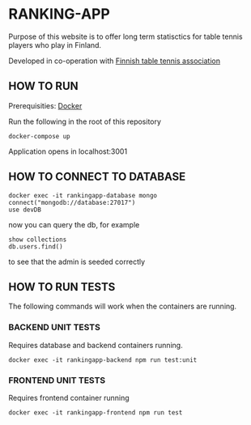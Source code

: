 # RANKING-APP

Purpose of this website is to offer long term statisctics
for table tennis players who play in Finland.

Developed in co-operation with [Finnish table tennis association](http://www.sptl.fi/sptl_uudet/)



## HOW TO RUN

Prerequisities: [Docker](https://docs.docker.com/get-docker/)

Run the following in the root of this repository

```
docker-compose up
```

Application opens in localhost:3001

## HOW TO CONNECT TO DATABASE


````
docker exec -it rankingapp-database mongo
connect("mongodb://database:27017")
use devDB
````

now you can query the db, for example

```
show collections
db.users.find()
```

to see that the admin is seeded correctly


## HOW TO RUN TESTS

The following commands will work when the containers are running.

### BACKEND UNIT TESTS

Requires database and backend containers running. 

```
docker exec -it rankingapp-backend npm run test:unit
```

### FRONTEND UNIT TESTS

Requires frontend container running

```
docker exec -it rankingapp-frontend npm run test
```

